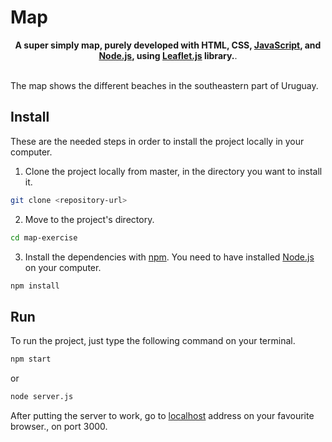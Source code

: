 # Map

<div align="center"> 
    <strong>A super simply map, purely developed with HTML, CSS, <a href="https://www.javascript.com/">JavaScript</a>, and <a href="https://nodejs.org/en/">Node.js</a>, using <a href="https://leafletjs.com/">Leaflet.js</a> library.</strong>.
</div>

<br />

The map shows the different beaches in the southeastern part of Uruguay.

## Install

These are the needed steps in order to install the project locally in your computer.

1. Clone the project locally from master, in the directory you want to install it.

```sh
git clone <repository-url>
```

2. Move to the project's directory.

```sh
cd map-exercise
```

3. Install the dependencies with [npm](https://npmjs.com). You need to have installed [Node.js](https://nodejs.org/en/) on your computer.

```sh
npm install
```

## Run

To run the project, just type the following command on your terminal.

```sh
npm start
```

or

```sh
node server.js
```

After putting the server to work, go to [localhost](localhost:3000) address on your favourite browser., on port 3000.
